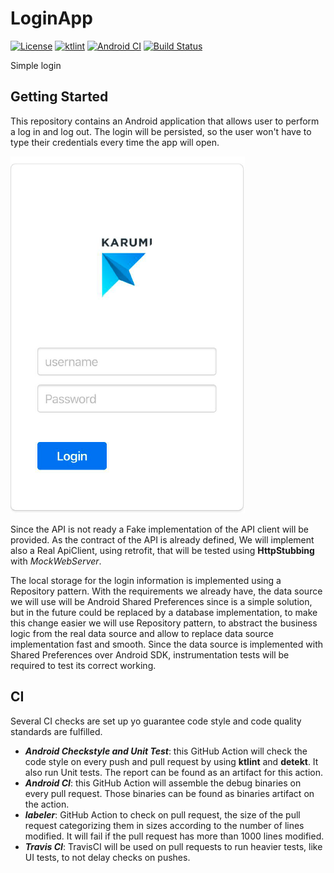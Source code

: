# LoginApp

[![License](https://img.shields.io/github/license/IkariMeister/LoginApp.svg?style=flat-square)](LICENSE)
[![ktlint](https://img.shields.io/badge/code%20style-%E2%9D%A4-FF4081.svg)](https://ktlint.github.io/)
[![Android CI](https://github.com/Ikarimeister/LoginApp/workflows/Android%20CI/badge.svg)](https://github.com/Ikarimeister/LoginApp/actions)
[![Build Status](https://travis-ci.com/IkariMeister/LoginApp.svg?branch=master)](https://travis-ci.com/IkariMeister/LoginApp)

Simple login 

## Getting Started

This repository contains an Android application that allows user to perform a log in and log out. The login will be persisted, so the user won't have to type their credentials every time the app will open.

![UIpreview](docs/UIpreview.png) 

Since the API is not ready a Fake implementation of the API client will be provided. As the contract of the API is already defined, We will implement also a Real ApiClient, using retrofit, that will be tested using **HttpStubbing** with _MockWebServer_.

The local storage for the login information is implemented using a Repository pattern. With the requirements we already have, the data source we will use will be Android Shared Preferences since is a simple solution, but in the future could be replaced by a database implementation, to make this change easier we will use Repository pattern, to abstract the business logic from the real data source and allow to replace data source implementation fast and smooth.
Since the data source is implemented with Shared Preferences over Android SDK, instrumentation tests will be required to test its correct working.

## CI

Several CI checks are set up yo guarantee code style and code quality standards are fulfilled.

* **_Android Checkstyle and Unit Test_**: this GitHub Action will check the code style on every push and pull request by using **ktlint** and **detekt**. It also run Unit tests. The report can be found as an artifact for this action.
* **_Android CI_**: this GitHub Action will assemble the debug binaries on every pull request. Those binaries can be found as binaries artifact on the action.
* **_labeler_**: GitHub Action to check on pull request, the size of the pull request categorizing them in sizes according to the number of lines modified. It will fail if the pull request has more than 1000 lines modified.
* **_Travis CI_**: TravisCI will be used on pull requests to run heavier tests, like UI tests, to not delay checks on pushes.


